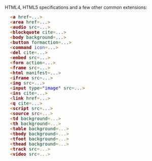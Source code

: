 HTML4, HTML5 specifications and a few other common extensions:

<pre>
  <span style='color:#a65700; '>&lt;</span><span style='color:#800000; font-weight:bold; '>a</span><span style='color:#274796; '> </span><span style='color:#074726; '>href</span><span style='color:#808030; '>=</span><span style='color:#274796; '>...</span><span style='color:#a65700; '>&gt;</span>
  <span style='color:#a65700; '>&lt;</span><span style='color:#800000; font-weight:bold; '>area</span><span style='color:#274796; '> </span><span style='color:#074726; '>href</span><span style='color:#808030; '>=</span><span style='color:#274796; '>...</span><span style='color:#a65700; '>&gt;</span>
  <span style='color:#a65700; '>&lt;</span><span style='color:#800000; font-weight:bold; '>audio</span><span style='color:#274796; '> </span><span style='color:#074726; '>src</span><span style='color:#808030; '>=</span><span style='color:#274796; '>...</span><span style='color:#a65700; '>&gt;</span>
  <span style='color:#a65700; '>&lt;</span><span style='color:#800000; font-weight:bold; '>blockquote</span><span style='color:#274796; '> </span><span style='color:#074726; '>cite</span><span style='color:#808030; '>=</span><span style='color:#274796; '>...</span><span style='color:#a65700; '>&gt;</span>
  <span style='color:#a65700; '>&lt;</span><span style='color:#800000; font-weight:bold; '>body</span><span style='color:#274796; '> </span><span style='color:#074726; '>background</span><span style='color:#808030; '>=</span><span style='color:#274796; '>...</span><span style='color:#a65700; '>&gt;</span>
  <span style='color:#a65700; '>&lt;</span><span style='color:#800000; font-weight:bold; '>button</span><span style='color:#274796; '> </span><span style='color:#074726; '>formaction</span><span style='color:#808030; '>=</span><span style='color:#274796; '>...</span><span style='color:#a65700; '>&gt;</span>
  <span style='color:#a65700; '>&lt;</span><span style='color:#800000; font-weight:bold; '>command</span><span style='color:#274796; '> icon</span><span style='color:#808030; '>=</span><span style='color:#274796; '>...</span><span style='color:#a65700; '>&gt;</span>
  <span style='color:#a65700; '>&lt;</span><span style='color:#800000; font-weight:bold; '>del</span><span style='color:#274796; '> </span><span style='color:#074726; '>cite</span><span style='color:#808030; '>=</span><span style='color:#274796; '>...</span><span style='color:#a65700; '>&gt;</span>
  <span style='color:#a65700; '>&lt;</span><span style='color:#800000; font-weight:bold; '>embed</span><span style='color:#274796; '> </span><span style='color:#074726; '>src</span><span style='color:#808030; '>=</span><span style='color:#274796; '>...</span><span style='color:#a65700; '>&gt;</span>
  <span style='color:#a65700; '>&lt;</span><span style='color:#800000; font-weight:bold; '>form</span><span style='color:#274796; '> </span><span style='color:#074726; '>action</span><span style='color:#808030; '>=</span><span style='color:#274796; '>...</span><span style='color:#a65700; '>&gt;</span>
  <span style='color:#a65700; '>&lt;</span><span style='color:#800000; font-weight:bold; '>frame</span><span style='color:#274796; '> </span><span style='color:#074726; '>src</span><span style='color:#808030; '>=</span><span style='color:#274796; '>...</span><span style='color:#a65700; '>&gt;</span>
  <span style='color:#a65700; '>&lt;</span><span style='color:#800000; font-weight:bold; '>html</span><span style='color:#274796; '> </span><span style='color:#074726; '>manifest</span><span style='color:#808030; '>=</span><span style='color:#274796; '>...</span><span style='color:#a65700; '>&gt;</span>
  <span style='color:#a65700; '>&lt;</span><span style='color:#800000; font-weight:bold; '>iframe</span><span style='color:#274796; '> </span><span style='color:#074726; '>src</span><span style='color:#808030; '>=</span><span style='color:#274796; '>...</span><span style='color:#a65700; '>&gt;</span>
  <span style='color:#a65700; '>&lt;</span><span style='color:#800000; font-weight:bold; '>img</span><span style='color:#274796; '> </span><span style='color:#074726; '>src</span><span style='color:#808030; '>=</span><span style='color:#274796; '>...</span><span style='color:#a65700; '>&gt;</span>
  <span style='color:#a65700; '>&lt;</span><span style='color:#800000; font-weight:bold; '>input</span><span style='color:#274796; '> </span><span style='color:#074726; '>type</span><span style='color:#808030; '>=</span><span style='color:#0000e6; '>"image"</span><span style='color:#274796; '> </span><span style='color:#074726; '>src</span><span style='color:#808030; '>=</span><span style='color:#274796; '>...</span><span style='color:#a65700; '>&gt;</span>
  <span style='color:#a65700; '>&lt;</span><span style='color:#800000; font-weight:bold; '>ins</span><span style='color:#274796; '> </span><span style='color:#074726; '>cite</span><span style='color:#808030; '>=</span><span style='color:#274796; '>...</span><span style='color:#a65700; '>&gt;</span>
  <span style='color:#a65700; '>&lt;</span><span style='color:#800000; font-weight:bold; '>link</span><span style='color:#274796; '> </span><span style='color:#074726; '>href</span><span style='color:#808030; '>=</span><span style='color:#274796; '>...</span><span style='color:#a65700; '>&gt;</span>
  <span style='color:#a65700; '>&lt;</span><span style='color:#800000; font-weight:bold; '>q</span><span style='color:#274796; '> </span><span style='color:#074726; '>cite</span><span style='color:#808030; '>=</span><span style='color:#274796; '>...</span><span style='color:#a65700; '>&gt;</span>
  <span style='color:#a65700; '>&lt;</span><span style='color:#800000; font-weight:bold; '>script</span><span style='color:#274796; '> </span><span style='color:#074726; '>src</span><span style='color:#808030; '>=</span><span style='color:#274796; '>...</span><span style='color:#a65700; '>&gt;</span>
  <span style='color:#a65700; '>&lt;</span><span style='color:#800000; font-weight:bold; '>source</span> src<span style='color:#808030; '>=</span><span style='color:#808030; '>.</span><span style='color:#808030; '>.</span><span style='color:#808030; '>.</span><span style='color:#808030; '>&gt;</span>
  <span style='color:#a65700; '>&lt;</span><span style='color:#800000; font-weight:bold; '>td</span><span style='color:#274796; '> </span><span style='color:#074726; '>background</span><span style='color:#808030; '>=</span><span style='color:#808030; '>.</span><span style='color:#808030; '>.</span><span style='color:#808030; '>.</span><span style='color:#808030; '>&gt;</span>
  <span style='color:#a65700; '>&lt;</span><span style='color:#800000; font-weight:bold; '>th</span><span style='color:#274796; '> </span><span style='color:#074726; '>background</span><span style='color:#808030; '>=</span><span style='color:#808030; '>.</span><span style='color:#808030; '>.</span><span style='color:#808030; '>.</span><span style='color:#808030; '>&gt;</span>
  <span style='color:#a65700; '>&lt;</span><span style='color:#800000; font-weight:bold; '>table</span><span style='color:#274796; '> </span><span style='color:#074726; '>background</span><span style='color:#808030; '>=</span><span style='color:#808030; '>.</span><span style='color:#808030; '>.</span><span style='color:#808030; '>.</span><span style='color:#808030; '>&gt;</span>
  <span style='color:#a65700; '>&lt;</span><span style='color:#800000; font-weight:bold; '>tbody</span><span style='color:#274796; '> </span><span style='color:#074726; '>background</span><span style='color:#808030; '>=</span><span style='color:#808030; '>.</span><span style='color:#808030; '>.</span><span style='color:#808030; '>.</span><span style='color:#808030; '>&gt;</span>
  <span style='color:#a65700; '>&lt;</span><span style='color:#800000; font-weight:bold; '>tfoot</span><span style='color:#274796; '> </span><span style='color:#074726; '>background</span><span style='color:#808030; '>=</span><span style='color:#808030; '>.</span><span style='color:#808030; '>.</span><span style='color:#808030; '>.</span><span style='color:#808030; '>&gt;</span>
  <span style='color:#a65700; '>&lt;</span><span style='color:#800000; font-weight:bold; '>thead</span><span style='color:#274796; '> </span><span style='color:#074726; '>background</span><span style='color:#808030; '>=</span><span style='color:#808030; '>.</span><span style='color:#808030; '>.</span><span style='color:#808030; '>.</span><span style='color:#808030; '>&gt;</span>
  <span style='color:#a65700; '>&lt;</span><span style='color:#800000; font-weight:bold; '>track</span><span style='color:#274796; '> </span><span style='color:#074726; '>src</span><span style='color:#808030; '>=</span><span style='color:#808030; '>.</span><span style='color:#808030; '>.</span><span style='color:#808030; '>.</span><span style='color:#808030; '>&gt;</span>
  <span style='color:#a65700; '>&lt;</span><span style='color:#800000; font-weight:bold; '>video</span><span style='color:#274796; '> </span><span style='color:#074726; '>src</span><span style='color:#808030; '>=</span><span style='color:#808030; '>.</span><span style='color:#808030; '>.</span><span style='color:#808030; '>.</span><span style='color:#808030; '>&gt;</span>
</pre>